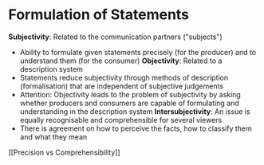 # Formulation of Statements

**Subjectivity**: Related to the communication partners ("subjects")
- Ability to formulate given statements precisely (for the producer) and to understand them (for the consumer)
**Objectivity**: Related to a description system
- Statements reduce subjectivity through methods of description (formalisation) that are independent of subjective judgements
- Attention: Objectivity leads to the problem of subjectivity by asking whether producers and consumers are capable of formulating and understanding in the description system
**Intersubjectivity**: An issue is equally recognisable and comprehensible for several viewers
- There is agreement on how to perceive the facts, how to classify them and what they mean

[[Precision vs Comprehensibility]]